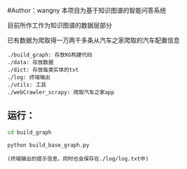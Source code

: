#Author：wangny
本项目为基于知识图谱的智能问答系统

目前所作工作为知识图谱的数据层部分

已有数据为爬取得一万两千多条从汽车之家爬取的汽车配置信息







```
./build_graph: 存放KG构建代码
./data: 存放数据
./dict: 存放每类实体的txt
./log: 终端输出
./utils: 工具
./webCrawler_scrapy: 爬取汽车之家app
```

## 运行：
``` bash
cd build_graph
```
```
python build_base_graph.py

(终端输出的提示信息，同时也会保存在./log/log.txt中)
```
